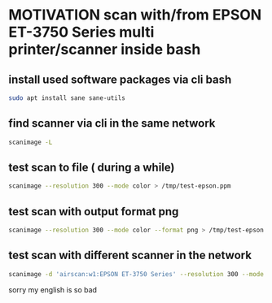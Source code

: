 # MOTIVATION scan with/from EPSON ET-3750 Series multi printer/scanner inside bash

## install used software packages via cli bash

```bash
sudo apt install sane sane-utils
```

## find scanner via cli in the same network

```bash
scanimage -L
````

## test scan to file ( during a while)

```bash
scanimage --resolution 300 --mode color > /tmp/test-epson.ppm
```

## test scan with output format png

```bash
scanimage --resolution 300 --mode color --format png > /tmp/test-epson.png
```

## test scan with different scanner in the network 

```bash
scanimage -d 'airscan:w1:EPSON ET-3750 Series' --resolution 300 --mode color --format png > /tmp/test-epson_with_sanner_name.png
```

sorry my english is so bad
